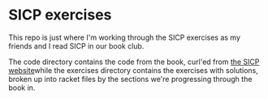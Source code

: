 # SICP exercises
This repo is just where I'm working through the SICP exercises as my friends and I read SICP in our book club.

The code directory contains the code from the book, curl'ed from [the SICP website](https://mitpress.mit.edu/sites/default/files/sicp/index.html)while the exercises directory contains the exercises with solutions, broken up into racket files by the sections we're progressing through the book in.
